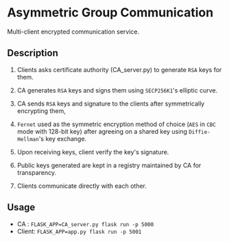 # Asymmetric Group Communication

Multi-client encrypted communication service.

## Description

1. Clients asks certificate authority (CA_server.py) to generate `RSA` keys for them.

1. CA generates `RSA` keys and signs them using `SECP256K1`'s elliptic curve.

1. CA sends `RSA` keys and signature to the clients after symmetrically encrypting them,

1. `Fernet` used as the symmetric encryption method of choice (`AES` in `CBC` mode with 128-bit key) after agreeing on a shared key using `Diffie-Hellman`'s key exchange.

1. Upon receiving keys, client verify the key's signature.

1. Public keys generated are kept in a registry maintained by CA for transparency.

1. Clients communicate directly with each other.


## Usage
* CA : `FLASK_APP=CA_server.py flask run -p 5000`
* Client: `FLASK_APP=app.py flask run -p 5001`